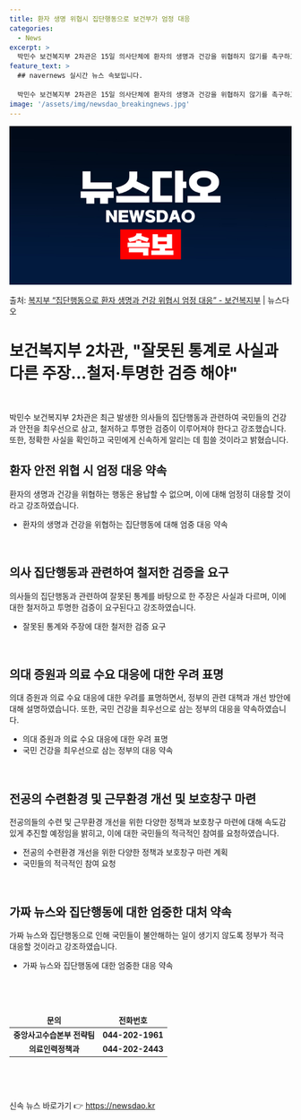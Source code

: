 ```yaml
---
title: 환자 생명 위협시 집단행동으로 보건부가 엄정 대응
categories:
  - News
excerpt: >
  박민수 보건복지부 2차관은 15일 의사단체에 환자의 생명과 건강을 위협하지 않기를 촉구하고, 이에 위협이 된…
feature_text: >
  ## navernews 실시간 뉴스 속보입니다.

  박민수 보건복지부 2차관은 15일 의사단체에 환자의 생명과 건강을 위협하지 않기를 촉구하고, 이에 위협이 된…
image: '/assets/img/newsdao_breakingnews.jpg'
---
```


![뉴스다오 속보](/assets/img/newsdao_breakingnews.jpg)

<p>출처: <a href="https://newsdao.kr/3164" rel="dofollow">복지부 “집단행동으로 환자 생명과 건강 위협시 엄정 대응” - 보건복지부</a> | 뉴스다오</p>

<h1 data-ke-size="size24">보건복지부 2차관, "잘못된 통계로 사실과 다른 주장...철저·투명한 검증 해야"</h1>
<p data-ke-size="size16">&nbsp;</p>
<p data-ke-size="size16">박민수 보건복지부 2차관은 최근 발생한 의사들의 집단행동과 관련하여 국민들의 건강과 안전을 최우선으로 삼고, 철저하고 투명한 검증이 이루어져야 한다고 강조했습니다. 또한, 정확한 사실을 확인하고 국민에게 신속하게 알리는 데 힘쓸 것이라고 밝혔습니다.</p>
<h2 data-ke-size="size26">환자 안전 위협 시 엄정 대응 약속</h2>
<p data-ke-size="size16">환자의 생명과 건강을 위협하는 행동은 용납할 수 없으며, 이에 대해 엄정히 대응할 것이라고 강조하였습니다.</p>
<ul>
<li>환자의 생명과 건강을 위협하는 집단행동에 대해 엄중 대응 약속</li>
</ul>
<p data-ke-size="size16">&nbsp;</p>
<h2 data-ke-size="size26">의사 집단행동과 관련하여 철저한 검증을 요구</h2>
<p data-ke-size="size16">의사들의 집단행동과 관련하여 잘못된 통계를 바탕으로 한 주장은 사실과 다르며, 이에 대한 철저하고 투명한 검증이 요구된다고 강조하였습니다.</p>
<ul>
<li>잘못된 통계와 주장에 대한 철저한 검증 요구</li>
</ul>
<p data-ke-size="size16">&nbsp;</p>
<h2 data-ke-size="size26">의대 증원과 의료 수요 대응에 대한 우려 표명</h2>
<p data-ke-size="size16">의대 증원과 의료 수요 대응에 대한 우려를 표명하면서, 정부의 관련 대책과 개선 방안에 대해 설명하였습니다. 또한, 국민 건강을 최우선으로 삼는 정부의 대응을 약속하였습니다.</p>
<ul>
<li>의대 증원과 의료 수요 대응에 대한 우려 표명</li>
<li>국민 건강을 최우선으로 삼는 정부의 대응 약속</li>
</ul>
<p data-ke-size="size16">&nbsp;</p>
<h2 data-ke-size="size26">전공의 수련환경 및 근무환경 개선 및 보호창구 마련</h2>
<p data-ke-size="size16">전공의들의 수련 및 근무환경 개선을 위한 다양한 정책과 보호창구 마련에 대해 속도감 있게 추진할 예정임을 밝히고, 이에 대한 국민들의 적극적인 참여를 요청하였습니다.</p>
<ul>
<li>전공의 수련환경 개선을 위한 다양한 정책과 보호창구 마련 계획</li>
<li>국민들의 적극적인 참여 요청</li>
</ul>
<p data-ke-size="size16">&nbsp;</p>
<h2 data-ke-size="size26">가짜 뉴스와 집단행동에 대한 엄중한 대처 약속</h2>
<p data-ke-size="size16">가짜 뉴스와 집단행동으로 인해 국민들이 불안해하는 일이 생기지 않도록 정부가 적극 대응할 것이라고 강조하였습니다.</p>
<ul>
<li>가짜 뉴스와 집단행동에 대한 엄중한 대응 약속</li>
</ul>
<p data-ke-size="size16">&nbsp;</p>
<p data-ke-size="size16">&nbsp;</p>
<table>
<thead>
<tr>
<td style="text-align: center; height: 17px;"><b>문의</b></td>
<td style="text-align: center; height: 17px;"><b>전화번호</b></td>
</tr>
</thead>
<tbody>
<tr>
<td style="text-align: center; height: 17px;"><b>중앙사고수습본부 전략팀</b></td>
<td style="text-align: center; height: 17px;"><b>044-202-1961</b></td>
</tr>
<tr>
<td style="text-align: center; height: 17px;"><b>의료인력정책과</b></td>
<td style="text-align: center; height: 17px;"><b>044-202-2443</b></td>
</tr>
</tbody>
</table>
<p data-ke-size="size16">&nbsp;</p>
<p data-ke-size="size16">&nbsp;</p> 

신속 뉴스 바로가기 👉 <a href="https://newsdao.kr" rel="dofollow">https://newsdao.kr</a>


